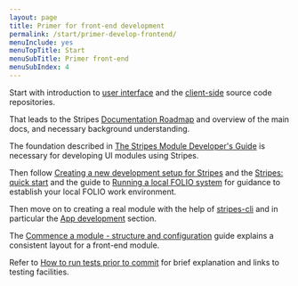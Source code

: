 ```yaml
---
layout: page
title: Primer for front-end development
permalink: /start/primer-develop-frontend/
menuInclude: yes
menuTopTitle: Start
menuSubTitle: Primer front-end
menuSubIndex: 4
---
```


Start with introduction to [user interface](/guides/#user-interface)
and the [client-side](/source-code/#client-side) source code repositories.

That leads to the Stripes [Documentation Roadmap](https://github.com/folio-org/stripes-core/blob/master/README.md#documentation-roadmap) and overview of the main docs, and necessary background understanding.

The foundation described in
[The Stripes Module Developer's Guide](https://github.com/folio-org/stripes-core/blob/master/doc/dev-guide.md) is necessary for developing UI modules using Stripes.

Then follow [Creating a new development setup for Stripes](https://github.com/folio-org/stripes-core/blob/master/doc/new-development-setup.md) and the [Stripes: quick start](https://github.com/folio-org/stripes-core/blob/master/doc/quick-start.md) and the guide to [Running a local FOLIO system](/guides/run-local-folio/) for guidance to establish your local FOLIO work environment.

Then move on to creating a real module with the help of [stripes-cli](https://github.com/folio-org/stripes-cli)
and in particular the [App development](https://github.com/folio-org/stripes-cli/blob/master/doc/user-guide.md#app-development) section.

The [Commence a module - structure and configuration](/guides/commence-a-module/) guide explains a consistent layout for a front-end module.

Refer to [How to run tests prior to commit](/faqs/how-to-test-prior-to-commit/) for brief explanation and links to testing facilities.
